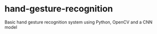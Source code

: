 # hand-gesture-recognition
Basic hand gesture recognition system using Python, OpenCV and a CNN model

